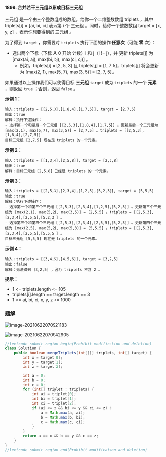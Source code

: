 #### 1899. 合并若干三元组以形成目标三元组

三元组 是一个由三个整数组成的数组。给你一个二维整数数组 triplets ，其中 triplets[i] = [ai, bi, ci] 表示第 i 个 三元组 。同时，给你一个整数数组 target = [x, y, z] ，表示你想要得到的 三元组 。

为了得到 `target` ，你需要对 `triplets` 执行下面的操作 **任意次**（可能 **零** 次）：

* 选出两个下标（下标 从 0 开始 计数）i 和 j（i != j），并 更新 triplets[j] 为 [max(ai, aj), max(bi, bj), max(ci, cj)] 。
  * 例如，triplets[i] = [2, 5, 3] 且 triplets[j] = [1, 7, 5]，triplets[j] 将会更新为 [max(2, 1), max(5, 7), max(3, 5)] = [2, 7, 5] 。

如果通过以上操作我们可以使得目标 **三元组** `target` 成为 `triplets` 的一个 **元素** ，则返回 `true` ；否则，返回 `false` 。

**示例 1：**

```shell
输入：triplets = [[2,5,3],[1,8,4],[1,7,5]], target = [2,7,5]
输出：true
解释：执行下述操作：
- 选择第一个和最后一个三元组 [[2,5,3],[1,8,4],[1,7,5]] 。更新最后一个三元组为 [max(2,1), max(5,7), max(3,5)] = [2,7,5] 。triplets = [[2,5,3],[1,8,4],[2,7,5]]
目标三元组 [2,7,5] 现在是 triplets 的一个元素。
```

**示例 2：**

```shell
输入：triplets = [[1,3,4],[2,5,8]], target = [2,5,8]
输出：true
解释：目标三元组 [2,5,8] 已经是 triplets 的一个元素。
```

**示例 3：**

```shell
输入：triplets = [[2,5,3],[2,3,4],[1,2,5],[5,2,3]], target = [5,5,5]
输出：true
解释：执行下述操作：
- 选择第一个和第三个三元组 [[2,5,3],[2,3,4],[1,2,5],[5,2,3]] 。更新第三个三元组为 [max(2,1), max(5,2), max(3,5)] = [2,5,5] 。triplets = [[2,5,3],[2,3,4],[2,5,5],[5,2,3]] 。
- 选择第三个和第四个三元组 [[2,5,3],[2,3,4],[2,5,5],[5,2,3]] 。更新第四个三元组为 [max(2,5), max(5,2), max(5,3)] = [5,5,5] 。triplets = [[2,5,3],[2,3,4],[2,5,5],[5,5,5]] 。
目标三元组 [5,5,5] 现在是 triplets 的一个元素。
```

**示例 4：**

```shell
输入：triplets = [[3,4,5],[4,5,6]], target = [3,2,5]
输出：false
解释：无法得到 [3,2,5] ，因为 triplets 不含 2 。
```

**提示：**

* 1 <= triplets.length <= 105
* triplets[i].length == target.length == 3
* 1 <= ai, bi, ci, x, y, z <= 1000

### 题解

![image-20210622070921183](http://gitlab.wsh-study.com/xp-study/LeeteCode/blob/master/贪心算法/images/合并若干三元组以形成目标三元组/1.jpg)

![image-20210622070942905](http://gitlab.wsh-study.com/xp-study/LeeteCode/blob/master/贪心算法/images/合并若干三元组以形成目标三元组/2.jpg)

```java
//leetcode submit region begin(Prohibit modification and deletion)
class Solution {
    public boolean mergeTriplets(int[][] triplets, int[] target) {
        int x = target[0];
        int y = target[1];
        int z = target[2];

        int a = 0;
        int b = 0;
        int c = 0;
        for (int[] triplet : triplets) {
            int ai = triplet[0];
            int bi = triplet[1];
            int ci = triplet[2];
            if (ai <= x && bi <= y && ci <= z) {
                a = Math.max(a, ai);
                b = Math.max(b, bi);
                c = Math.max(c, ci);
            }
        }
        return a == x && b == y && c == z;
    }
}
//leetcode submit region end(Prohibit modification and deletion)

```


